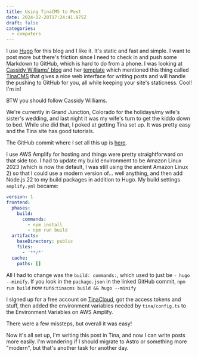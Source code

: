 ```yaml
---
title: Using TinaCMS to Post
date: 2024-12-20T17:24:41.975Z
draft: false
categories:
  - computers
---
```


I use [Hugo](https://gohugo.io/) for this blog and I like it. It's static and fast and simple. I want to post more but there's friction since I need to check in and push some Markdown to GitHub, which is hard to do from a phone. I was looking at [Cassidy Williams' blog](https://cassidoo.co/) and her [template](https://github.com/cassidoo/blahg) which mentioned this thing called [TinaCMS](https://tina.io/) that gives a nice web interface for writing posts and will handle the pushing to GitHub for you, all while keeping your site's staticness. Cool! I'm in!

BTW you should follow Cassidy Williams.

We're currently in Grand Junction, Colorado for the holidays/my wife's sister's wedding, and last night it was my wife's turn to get the kiddo down to bed. While she did that, I poked at getting Tina set up. It was pretty easy and the Tina site has good tutorials.

The GitHub commit where I set all this up is [here](https://github.com/wnka/pdp80-blog/commit/d160d1d64563754bff01241063d57208f075bb44).

I use AWS Amplify for hosting and things were pretty straightforward on that side too. I had to update my build environment to be Amazon Linux 2023 (which is now the default, I was still using the ancient Amazon Linux 2) so that I could use a modern version of... well anything, and then add Node.js 22 to my build packages in addition to Hugo. My build settings `amplify.yml` became:

```yaml
version: 1
frontend:
  phases:
    build:
      commands:
        - npm install
        - npm run build
  artifacts:
    baseDirectory: public
    files:
      - '**/*'
  cache:
    paths: []
```

All I had to change was the `build: commands:`, which used to just be `- hugo --minify`. If you look in the `package.json` in the linked GitHub commit, `npm run build` now runs:`tinacms build && hugo --minify`

I signed up for a free account on [TinaCloud](https://app.tina.io/signin), got the access tokens and stuff, then added the environment variables needed by `tina/config.ts` to the Environment Variables on AWS Amplify.

There were a few missteps, but overall it was easy!

Now it's all set up, I'm writing this post in Tina, and now I can write posts more easily. I'm wondering if I should migrate to Astro or something more "modern", but that's another task for another day.
